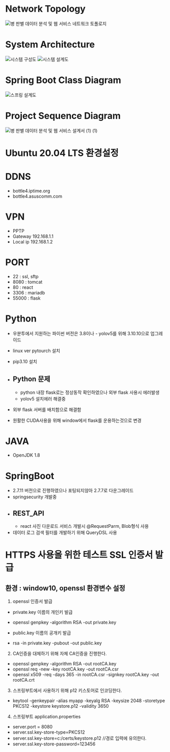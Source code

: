 # Network Topology
![병 판별 데이터 분석 및 웹 서비스 네트워크 토폴로지](https://github.com/KSHNX2/bottle_discrimination_project/assets/122770606/3ab1d5ef-4ba9-4e67-9395-38a91b91a758)

# System Architecture
![시스템 구성도](https://github.com/KSHNX2/bottle_discrimination_project/assets/122770606/776fa704-6230-4200-beeb-1596b085edec)
![시스템 설계도](https://github.com/KSHNX2/bottle_discrimination_project/assets/122770606/3b78ff32-a8f7-46c1-a920-2722680ef789)

# Spring Boot Class Diagram
![스프링 설계도](https://github.com/KSHNX2/bottle_discrimination_project/assets/122770606/1ea8f490-c7af-4930-b7d3-ebaf9ff07f4f)

# Project Sequence Diagram
![병 판별 데이터 분석 및 웹 서비스 설계서 (1) (1)](https://github.com/KSHNX2/bottle_discrimination_project/assets/122770606/73386a95-cdfc-4164-ba31-dc26159f8aa1)



Ubuntu 20.04 LTS 환경설정
=============

# DDNS
* bottle4.iptime.org
* bottle4.asuscomm.com

# VPN 
* PPTP
* Gateway 192.168.1.1
* Local ip 192.168.1.2

# PORT
* 22 : ssl, sftp
* 8080 : tomcat
* 80 : react
* 3306 : mariadb
* 55000 : flask

# Python
- 우분투에서 지원하는 파이썬 버전은 3.8이나 - yolov5를 위해 3.10.10으로 업그레이드 
- linux ver pytourch 설치
- pip3.10 설치
- ## Python 문제
  - python 내장 flask로는 정상동작 확인하였으나 외부 flask 사용시 에러발생
  - yolov5 설치에러 해결중 
- 외부 flask 서버를 배치함으로 해결함

- 원활한 CUDA사용을 위해 window에서 flask를 운용하는것으로 변경

# JAVA
- OpenJDK 1.8

# SpringBoot
- 2.7.11 버전으로 진행하였으나 포팅되지않아 2.7.7로 다운그레이드
- springsecurity 개발중
- ## REST_API
  - react 사진 다운로드 서비스 개발시 @RequestParm, Blob형식 사용
- 데이터 로그 검색 필터를 개발하기 위해 QueryDSL 사용

# HTTPS 사용을 위한 테스트 SSL 인증서 발급
## 환경 : window10, openssl 환경변수 설정

1. openssl 인증서 발급
 * private.key 이름의 개인키 발급
 - openssl genpkey -algorithm RSA -out private.key
 * public.key 이름의 공개키 발급 
 - rsa -in private.key -pubout -out public.key


2. CA인증을 대체하기 위해 자체 CA인증을 진행한다.
 - openssl genpkey -algorithm RSA -out rootCA.key
 - openssl req -new -key rootCA.key -out rootCA.csr
 - openssl x509 -req -days 365 -in rootCA.csr -signkey rootCA.key -out rootCA.crt
 
3. 스프링부트에서 사용하기 위해 p12 키스토어로 인코딩한다.
 - keytool -genkeypair -alias myapp -keyalg RSA -keysize 2048 -storetype PKCS12 -keystore keystore.p12 -validity 3650

4. 스프링부트 application.properties
 - server.port = 8080
 - server.ssl.key-store-type=PKCS12
 - server.ssl.key-store=c:/certs/keystore.p12 //경로 입력에 유의한다.
 - server.ssl.key-store-password=123456


